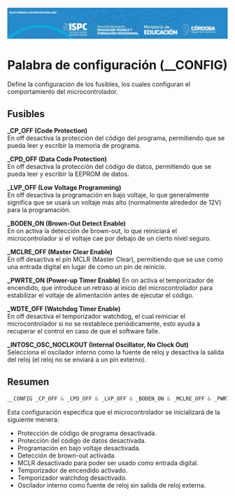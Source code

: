 ![LOGO IPSC-EM](../E.%20Assets//logo_ispc_em.png)

# **Palabra de configuración (__CONFIG)**  
Define la configuración de los fusibles, los cuales configuran el comportamiento del microcontrolador.  
## **Fusibles**  
**_CP_OFF (Code Protection)**  
En off desactiva la protección del código del programa, permitiendo que se pueda leer y escribir la memoria de programa.  
  
**_CPD_OFF (Data Code Protection)**  
En off desactiva la protección del código de datos, permitiendo que se pueda leer y escribir la EEPROM de datos.  
  
**_LVP_OFF (Low Voltage Programming)**  
En off desactiva la programación en bajo voltaje, lo que generalmente significa que se usará un voltaje más alto (normalmente alrededor de 12V) para la programación.  
  
**_BODEN_ON (Brown-Out Detect Enable)**  
En on activa la detección de brown-out, lo que reiniciará el microcontrolador si el voltaje cae por debajo de un cierto nivel seguro.  
  
**_MCLRE_OFF (Master Clear Enable)**  
En off desactiva el pin MCLR (Master Clear), permitiendo que se use como una entrada digital en lugar de como un pin de reinicio.  
  
**_PWRTE_ON (Power-up Timer Enable)** 
En on activa el temporizador de encendido, que introduce un retraso al inicio del microcontrolador para estabilizar el voltaje de alimentación antes de ejecutar el código.  
  
**_WDTE_OFF (Watchdog Timer Enable)**  
En off desactiva el temporizador watchdog, el cual reiniciar el microcontrolador si no se restablece periódicamente, esto ayuda a recuperar el control en caso de que el software falle.  
  
**_INTOSC_OSC_NOCLKOUT (Internal Oscillator, No Clock Out)**  
Selecciona el oscilador interno como la fuente de reloj y desactiva la salida del reloj (el reloj no se enviará a un pin externo). 
  
## **Resumen**  
```asm
__CONFIG _CP_OFF & _CPD_OFF & _LVP_OFF & _BODEN_ON & _MCLRE_OFF & _PWRTE_ON & _WDTE_OFF & _INTOSC_OSC_NOCLKOUT  
```
Esta configuración especifica que el microcontrolador se inicializará de la siguiente menera:  
 - Protección de código de programa desactivada.  
 - Protección del código de datos desactivada.  
 - Programación en bajo voltaje desactivada.  
 - Detección de brown-out activada.  
 - MCLR desactivado para poder ser usado como entrada digital.  
 - Temporizador de encendido activado.  
 - Temporizador watchdog desactivado.  
 - Oscilador interno como fuente de reloj sin salida de reloj externa.
